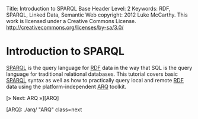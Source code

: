 Title:				Introduction to SPARQL
Base Header Level:	2
Keywords:			RDF, SPARQL, Linked Data, Semantic Web
copyright:			2012 Luke McCarthy.
					This work is licensed under a Creative Commons License.  
					http://creativecommons.org/licenses/by-sa/3.0/

# Introduction to SPARQL #

[SPARQL][] is the query language for [RDF][] data in the way that SQL is the query language for traditional relational databases. This tutorial covers basic [SPARQL][] syntax as well as how to practically query local and remote [RDF][] data using the platform-independent [ARQ][ARQ-home] toolkit.

[SPARQL]: http://www.w3.org/TR/rdf-sparql-query/
  "SPARQL Query Language for RDF"
[RDF]: http://www.w3.org/TR/2004/REC-rdf-primer-20040210/
  "RDF Primer"
[ARQ-home]: http://incubator.apache.org/jena/documentation/query/
  "ARQ - A SPARQL Processor for Jena"

[» Next: ARQ »][ARQ]

[ARQ]: ./arq/ "ARQ" class=next
